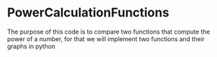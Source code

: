 # PowerCalculationFunctions
The purpose of this code is to compare two functions that compute the power of a number, for that we will implement two functions and their graphs in python
